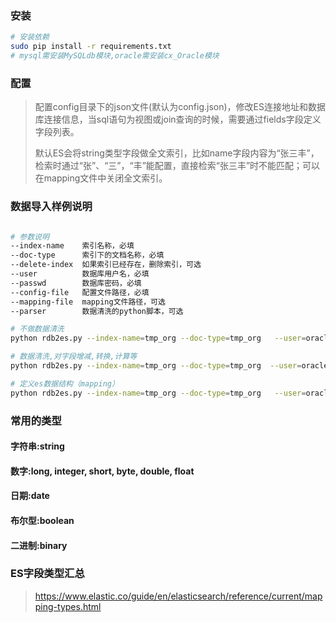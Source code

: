 
### 安装

```sh
# 安装依赖
sudo pip install -r requirements.txt
# mysql需安装MySQLdb模块,oracle需安装cx_Oracle模块

```

### 配置
> 配置config目录下的json文件(默认为config.json)，修改ES连接地址和数据库连接信息，当sql语句为视图或join查询的时候，需要通过fields字段定义字段列表。
>
> 默认ES会将string类型字段做全文索引，比如name字段内容为“张三丰”，检索时通过“张”、“三”，“丰”能配置，直接检索“张三丰”时不能匹配；可以在mapping文件中关闭全文索引。

### 数据导入样例说明

```sh

# 参数说明
--index-name    索引名称，必填
--doc-type      索引下的文档名称，必填
--delete-index  如果索引已经存在，删除索引，可选
--user          数据库用户名，必填
--passwd        数据库密码，必填
--config-file   配置文件路径，必填
--mapping-file  mapping文件路径，可选
--parser        数据清洗的python脚本，可选

# 不做数据清洗
python rdb2es.py --index-name=tmp_org --doc-type=tmp_org   --user=oracle --passwd=test123 --config-file=config/config.json  --delete-index

# 数据清洗,对字段增减,转换,计算等
python rdb2es.py --index-name=tmp_org --doc-type=tmp_org  --user=oracle --passwd=test123 --config-file=config/config.json  --parser=test_tags --delete-index

# 定义es数据结构（mapping）
python rdb2es.py --index-name=tmp_org --doc-type=tmp_org   --user=oracle --passwd=test123 --config-file=config/config.json   --parser=test_tags  --mapping-file=es_mapping/example/example.json --delete-index

```

### 常用的类型

#### 字符串:string
#### 数字:long, integer, short, byte, double, float
#### 日期:date
#### 布尔型:boolean
#### 二进制:binary

### ES字段类型汇总
> https://www.elastic.co/guide/en/elasticsearch/reference/current/mapping-types.html
